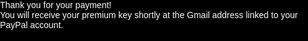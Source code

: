 <!DOCTYPE html>
<html lang="en">
<head>
  <meta charset="UTF-8" />
  <meta name="viewport" content="width=device-width, initial-scale=1.0"/>
  <title>Payment Success</title>
  <style>
    html, body {
      margin: 0;
      padding: 0;
      background-color: #000;
      height: 100%;
      font-family: Arial, sans-serif;
      color: white;
      overflow: hidden;
    }

    .message {
      position: absolute;
      top: 50%;
      left: 50%;
      transform: translate(-50%, -50%);
      font-size: 1.6rem;
      text-align: center;
      font-weight: bold;
      z-index: 1;
      max-width: 90%;
    }

    #particles-js {
      position: absolute;
      width: 100%;
      height: 100%;
      z-index: 0;
    }
  </style>
</head>
<body>
  <div class="message">
    Thank you for your payment!<br>
    You will receive your premium key shortly at the Gmail address linked to your PayPal account.
  </div>

  <div id="particles-js"></div>

  <!-- Particle.js Script -->
  <script src="https://cdn.jsdelivr.net/npm/particles.js@2.0.0/particles.min.js"></script>
  <script>
    particlesJS("particles-js", {
      "particles": {
        "number": {
          "value": 60,
          "density": { "enable": true, "value_area": 800 }
        },
        "color": { "value": "#ffffff" },
        "shape": { "type": "circle" },
        "opacity": {
          "value": 0.5,
          "random": true
        },
        "size": {
          "value": 3,
          "random": true
        },
        "move": {
          "enable": true,
          "speed": 1,
          "direction": "none",
          "random": false,
          "out_mode": "out"
        }
      },
      "interactivity": {
        "detect_on": "canvas",
        "events": {
          "onhover": { "enable": true, "mode": "repulse" }
        },
        "modes": {
          "repulse": { "distance": 80 }
        }
      },
      "retina_detect": true
    });
  </script>
</body>
</html>
